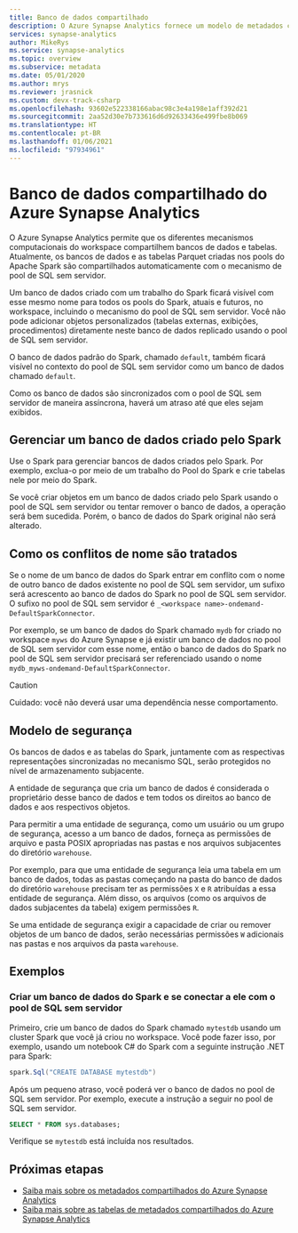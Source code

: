 ```yaml
---
title: Banco de dados compartilhado
description: O Azure Synapse Analytics fornece um modelo de metadados compartilhado em que a criação de um banco de dados no Pool do Apache Spark sem servidor o tornará acessível do pool de SQL sem servidor e dos mecanismos de pool de SQL.
services: synapse-analytics
author: MikeRys
ms.service: synapse-analytics
ms.topic: overview
ms.subservice: metadata
ms.date: 05/01/2020
ms.author: mrys
ms.reviewer: jrasnick
ms.custom: devx-track-csharp
ms.openlocfilehash: 93602e522338166abac98c3e4a198e1aff392d21
ms.sourcegitcommit: 2aa52d30e7b733616d6d92633436e499fbe8b069
ms.translationtype: HT
ms.contentlocale: pt-BR
ms.lasthandoff: 01/06/2021
ms.locfileid: "97934961"
---
```

# <a name="azure-synapse-analytics-shared-database"></a>Banco de dados compartilhado do Azure Synapse Analytics

O Azure Synapse Analytics permite que os diferentes mecanismos computacionais do workspace compartilhem bancos de dados e tabelas. Atualmente, os bancos de dados e as tabelas Parquet criadas nos pools do Apache Spark são compartilhados automaticamente com o mecanismo de pool de SQL sem servidor.

Um banco de dados criado com um trabalho do Spark ficará visível com esse mesmo nome para todos os pools do Spark, atuais e futuros, no workspace, incluindo o mecanismo do pool de SQL sem servidor. Você não pode adicionar objetos personalizados (tabelas externas, exibições, procedimentos) diretamente neste banco de dados replicado usando o pool de SQL sem servidor.

O banco de dados padrão do Spark, chamado `default`, também ficará visível no contexto do pool de SQL sem servidor como um banco de dados chamado `default`.

Como os banco de dados são sincronizados com o pool de SQL sem servidor de maneira assíncrona, haverá um atraso até que eles sejam exibidos.

## <a name="manage-a-spark-created-database"></a>Gerenciar um banco de dados criado pelo Spark

Use o Spark para gerenciar bancos de dados criados pelo Spark. Por exemplo, exclua-o por meio de um trabalho do Pool do Spark e crie tabelas nele por meio do Spark.

Se você criar objetos em um banco de dados criado pelo Spark usando o pool de SQL sem servidor ou tentar remover o banco de dados, a operação será bem sucedida. Porém, o banco de dados do Spark original não será alterado.

## <a name="how-name-conflicts-are-handled"></a>Como os conflitos de nome são tratados

Se o nome de um banco de dados do Spark entrar em conflito com o nome de outro banco de dados existente no pool de SQL sem servidor, um sufixo será acrescento ao banco de dados do Spark no pool de SQL sem servidor. O sufixo no pool de SQL sem servidor é `_<workspace name>-ondemand-DefaultSparkConnector`.

Por exemplo, se um banco de dados do Spark chamado `mydb` for criado no workspace `myws` do Azure Synapse e já existir um banco de dados no pool de SQL sem servidor com esse nome, então o banco de dados do Spark no pool de SQL sem servidor precisará ser referenciado usando o nome `mydb_myws-ondemand-DefaultSparkConnector`.

> [!CAUTION]
> Cuidado: você não deverá usar uma dependência nesse comportamento.

## <a name="security-model"></a>Modelo de segurança

Os bancos de dados e as tabelas do Spark, juntamente com as respectivas representações sincronizadas no mecanismo SQL, serão protegidos no nível de armazenamento subjacente.

A entidade de segurança que cria um banco de dados é considerada o proprietário desse banco de dados e tem todos os direitos ao banco de dados e aos respectivos objetos.

Para permitir a uma entidade de segurança, como um usuário ou um grupo de segurança, acesso a um banco de dados, forneça as permissões de arquivo e pasta POSIX apropriadas nas pastas e nos arquivos subjacentes do diretório `warehouse`. 

Por exemplo, para que uma entidade de segurança leia uma tabela em um banco de dados, todas as pastas começando na pasta do banco de dados do diretório `warehouse` precisam ter as permissões `X` e `R` atribuídas a essa entidade de segurança. Além disso, os arquivos (como os arquivos de dados subjacentes da tabela) exigem permissões `R`. 

Se uma entidade de segurança exigir a capacidade de criar ou remover objetos de um banco de dados, serão necessárias permissões `W` adicionais nas pastas e nos arquivos da pasta `warehouse`.

## <a name="examples"></a>Exemplos

### <a name="create-and-connect-to-spark-database-with-serverless-sql-pool"></a>Criar um banco de dados do Spark e se conectar a ele com o pool de SQL sem servidor

Primeiro, crie um banco de dados do Spark chamado `mytestdb` usando um cluster Spark que você já criou no workspace. Você pode fazer isso, por exemplo, usando um notebook C# do Spark com a seguinte instrução .NET para Spark:

```csharp
spark.Sql("CREATE DATABASE mytestdb")
```

Após um pequeno atraso, você poderá ver o banco de dados no pool de SQL sem servidor. Por exemplo, execute a instrução a seguir no pool de SQL sem servidor.

```sql
SELECT * FROM sys.databases;
```

Verifique se `mytestdb` está incluída nos resultados.

## <a name="next-steps"></a>Próximas etapas

- [Saiba mais sobre os metadados compartilhados do Azure Synapse Analytics](overview.md)
- [Saiba mais sobre as tabelas de metadados compartilhados do Azure Synapse Analytics](table.md)
